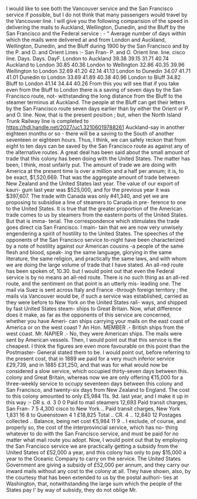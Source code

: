 I would like to see both the Vancouver service and the San Francisco service if possible, but I do not think that many passengers would travel by the Vancouver line. I will give you the following comparision of the speed in delivering the mails to Auckland, Wellington, Dunedin, and the Bluff by the San Francisco and the Federal service : - " Average number of days within which the mails were delivered at and from London and Auckland, Wellington, Dunedin, and the Bluff during 1900 by the San Francisco and by the P. and O. and Orient Lines :- San Fran- P. and O. Orient line. line. cisco line. Days. Days. DayF. London to Auckland 39.38 39.15 31.71 40.74 Auckland to London 30.85 40.36 London to Wellington 32.86 40.35 39.96 Wellington to London 32.69 41.20 42.14 41.13 London to Dunedin 34.07 41.71 41.01 Dunedin to London 33.69 41.89 40.38 40.96 London to Bluff 34.82 Bluff to London 41.14 34.44 40.26 From this you will see that if you take even from the Bluff to London there is a saving of seven days by the San Francisco route, not- withstanding the long distance from the Bluff to the steamer terminus at Auckland. The people at the Bluff can get their letters by the San Francisco route seven days earlier than by either the Orient or P. and O. line. Now, that is the present position ; but, when the North Island Trunk Railway line is completed to https://hdl.handle.net/2027/uc1.32106019788261 Auckland-say in another eighteen months or so - there will be a saving to the South of another seventeen or eighteen hours. Thus, I think, we can safely reckon that from eight to ten days can be saved by the San Francisco route as against any of the alternative routes. A great deal has been said about the small amount of trade that this colony has been doing with the United States. The matter has been, I think, most unfairly put. The amount of trade we are doing with America at the present time is over a million and a half per annum; it is, to be exact, $1,520,669. That was the aggregate amount of trade between New Zealand and the United States last year. The value of our export of kauri- gum last year was $525,000, and for the previous year it was $397,607. The trade with Canada was only #41,340, and yet we are proposing to subsidise a line of steamers to Canada in pre- ference to one to the United States. It is true that the greater proportion of the American trade comes to us by steamers from the eastern ports of the United States. But that is imma- terial. The correspondence which stimulates the trade goes direct cia San Francisco. I main- tain that we are now very unwisely engendering a spirit of hostility to the United States. The speeches of the opponents of the San Francisco service to-night have been characterized by a note of hostility against our American cousins -a people of the same flesh and blood, speak- ing the same language, glorying in the same literature, the same religion, and practically the same laws, and with whom we are doing the large volume of trade that I have stated. An all-red route has been spoken of, 10.30. but I would point out that even the Federal service is by no means an all-red route. There is no such thing as an all-red route, and the sentiment on that point is an utterly mis- leading one. The mail via Suez is sent across Italy and France -through foreign territory ; the mails via Vancouver would be, if such a service was established, carried as they were before to New York on the United States rail- ways, and shipped by fast United States steam- ships to Great Britain. Now, what difference does it make, as far as the opponents of this service are concerned, whether you have Ameri- can ships carrying your mails on the east coast of America or on the west coast ? An Hon. MEMBER .- British ships from the west coast. Mr. NAPIER .- No, they were American ships. The mails were sent by American vessels. Then, I would point out that this service is the cheapest. I think the figures are even more favourable on this point than the Postmaster- General stated them to be. I would point out, before referring to the present cost, that in 1889 we paid for a very much inferior service £29,739, and in 1885 £31,250, and that was for what would now be considered a slow service, which occupied thirty-seven days between this. colony and Great Britain, whereas now we are only offering €15,000 for a three-weekly service to occupy seventeen days between this colony and San Francisco, and twenty-six days from New Zealand to England. The cost to this colony amounted to only £5,984 11s. 9d. last year, and I make it up in this way :- DR s. d. 3 0 0 Paid to mail steamers 12,693 Paid transit charges, San Fran- 7 5 4,300 cisco to New York .. Paid transit charges, New York 1,831 16 8 to Queenstown 4 1 £18,825 Total .. CR. 4 .. 12,840 12 Postages collected .. Balance, being net cost €5,984 11 9 .. I exclude, of course, and properly so, the cost of the interprovincial service, which has no- thing whatever to do with the San Francisco service, and must be paid for no matter what mail route you adopt. Now, I would point out that by employing the San Francisco service we are practically getting a subsidy from the United States of £52,000 a year, and this colony has only to pay $15,000 a year to the Oceanic Company to carry on the service. The United States Government are giving a subsidy of £52,000 per annum, and they carry our inward mails without any cost to the colony at all. They have shown, also, by the courtesy that has been extended to us by the postal authori- ties at Washington, that, notwithstanding the large sum which the people of the States pay I' by way of subsidy, they do not oblige Mr. 